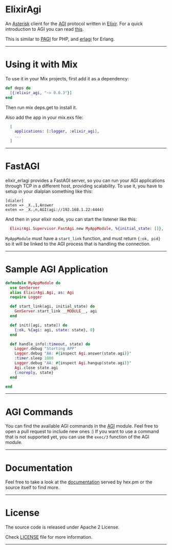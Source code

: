 # ElixirAgi

An [Asterisk](http://www.asterisk.org/) client for the [AGI](https://wiki.asterisk.org/wiki/display/AST/AGI+Commands)
protocol written in [Elixir](http://elixir-lang.org/). For a quick introduction to AGI you can read [this](http://marcelog.github.io/articles/php_asterisk_agi_protocol_tutorial.html).

This is similar to [PAGI](https://github.com/marcelog/PAGI) for PHP, and
[erlagi](https://github.com/marcelog/erlagi) for Erlang.

----

# Using it with Mix

To use it in your Mix projects, first add it as a dependency:

```elixir
def deps do
  [{:elixir_agi, "~> 0.0.3"}]
end
```
Then run mix deps.get to install it.

Also add the app in your mix.exs file:
```elixir
  [
    applications: [:logger, :elixir_agi],
    ...
  ]
```

----

# FastAGI

elixir_erlagi provides a FastAGI server, so you can run your AGI applications
through TCP in a different host, providing scalability. To use it, you have to
setup in your dialplan something like this:

```
[dialer]
exten => _X.,1,Answer
exten => _X.,n,AGI(agi://192.168.1.22:4444)
```

And then in your elixir node, you can start the listener like this:

```elixir
  ElixirAgi.Supervisor.FastAgi.new MyAppModule, %{initial_state: []}, :my_server_name, "0.0.0.0", 4444, 10
```

`MyAppModule` must have a `start_link` function, and must return `{:ok, pid}` so
it will be linked to the AGI process that is handling the connection.

----

# Sample AGI Application

```elixir
defmodule MyAppModule do
  use GenServer
  alias ElixirAgi.Agi, as: Agi
  require Logger

  def start_link(agi, initial_state) do
    GenServer.start_link __MODULE__, agi
  end

  def init([agi, state]) do
    {:ok, %{agi: agi, state: state}, 0}
  end

  def handle_info(:timeout, state) do
    Logger.debug "Starting APP"
    Logger.debug "AA: #{inspect Agi.answer(state.agi)}"
    :timer.sleep 1000
    Logger.debug "AA: #{inspect Agi.hangup(state.agi)}"
    Agi.close state.agi
    {:noreply, state}
  end

end
```

----

# AGI Commands

You can find the available AGI commands in the [AGI](https://github.com/marcelog/elixir_agi/blob/master/lib/elixir_agi/agi.ex) module.
Feel free to open a pull request to include new ones :) If you want to use a command that is not supported yet, you can
use the `exec/3` function of the AGI module.

----

# Documentation

Feel free to take a look at the [documentation](http://hexdocs.pm/elixir_agi/)
served by hex.pm or the source itself to find more.

----

# License
The source code is released under Apache 2 License.

Check [LICENSE](https://github.com/marcelog/elixir_agi/blob/master/LICENSE) file for more information.

----
